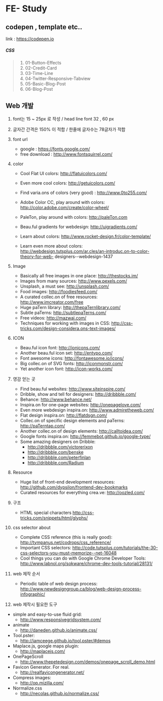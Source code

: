 # FE- Study

## codepen , template etc..

link : https://codepen.io

##### CSS 

>01. 01-Button-Effects
>02. 02-Credit-Card 
>03. 03-Time-Line
>04. 04-Twitter-Responsive-Tabview
>05. 05-Basic-Blog-Post
>06. 06-Blog-Post

## Web 개발

01. font는 15 ~ 25px 로 작성 / head line font 32 , 60 px
02. 글자간 간격은 150% 이 적합 / 한줄에 글자수는 78글자가 적합
03. font url 
    - google : https://fonts.google.com/ 
    - free download : http://www.fontsquirrel.com/

04. color
    - Cool Flat UI colors: http://flatuicolors.com/
    - Even more cool colors: http://getuicolors.com/
    - Find varia.ons of colors (very good) : http://www.0to255.com/

    - Adobe Color CC, play around with colors: http://color.adobe.com/create/color-wheel/    
    - PaleTon, play around with colors: http://paleTon.com
    - Beau.ful gradients for webdesign: http://uigradients.com/
    - Learn about colors:
    http://www.rocket-design.fr/color-template/
    - Learn even more about colors:
http://webdesign.tutsplus.com/ar.cles/an-introduc.on-to-color-theory-for-web- designers--webdesign-1437

05. Image
    - Basically all free images in one place:
    http://thestocks.im/
    - Images from many sources:
    http://www.pexels.com/
    - Unsplash, a must see:
    http://unsplash.com/
    - Food images:
    http://foodiesfeed.com/
    - A curated collec.on of free resources:
    http://www.imcreator.com/free
    - Huge paTern library:
    http://thepaTernlibrary.com/         
    - Subtle paTerns:
    http://subtlepaTerns.com/
    - Free videos:
    http://mazwai.com/
    - Techniques for working with images in CSS:
    http://css-tricks.com/design-considera.ons-text-images/

06. ICON
    - Beau.ful icon font:
    http://ionicons.com/
    - Another beau.ful icon set:
    http://entypo.com/
    - Font awesome icons:
    http://fontawesome.io/icons/
    - Big collec.on of SVG fonts:
    http://iconmonstr.com/
    - Yet another icon font:
    http://icon-works.com/

07. 영감 얻는 곳
    - Find beau.ful websites:
    http://www.siteinspire.com/
    - Dribble, show and tell for designers:
    http://dribbble.com/
    - Behance:
    http://www.behance.net/
    - Inspira.on for one-page websites:
    http://onepagelove.com/
    - Even more webdesign inspira.on:
    http://www.admiretheweb.com/
    - Flat design inspira.on:
    http://flatdsgn.com/
    - Collec.on of specific design elements and paTerns:
    http://paTerntap.com/
    - Another collec.on of design elements:
    http://calltoidea.com/
    - Google fonts inspira.on:
    http://femmebot.github.io/google-type/      
    - Some amazing designers on Dribble:
        - http://dribbble.com/victorerixon
        - http://dribbble.com/benske 
        - http://dribbble.com/peterfinlan 
        - http://dribbble.com/Radium

08. Resource
    - Huge list of front-end development resources:
    http://github.com/dypsilon/frontend-dev-bookmarks
    - Curated resources for everything crea.ve:
    http://oozled.com/

09. 구조
    - HTML special characters
    http://css-tricks.com/snippets/html/glyphs/

10. css selector about
    - Complete CSS reference (this is really good):
    http://tympanus.net/codrops/css_reference/
    - Important CSS selectors:
    http://code.tutsplus.com/tutorials/the-30-css-selectors-you-must-memorize--net-16048
    - Cool things you can do with Google Chrome Developer Tools:
    http://www.labnol.org/sokware/chrome-dev-tools-tutorial/28131/

11. web 제작 순서
    - Periodic table of web design process:
    http://www.newdesigngroup.ca/blog/web-design-process-infographic/

12. web 제작시 필요한 도구
* simple and easy-to-use fluid grid:
    - http://www.responsivegridsystem.com/
* animate
    - http://daneden.github.io/animate.css/
* Tool.pster:
    - http://iamceege.github.io/tool.pster/#demos
* Maplace.js, google maps plugin:
    - http://maplacejs.com/
* OnePageScroll
    - http://www.thepetedesign.com/demos/onepage_scroll_demo.html
* Favicon Generator. For real. 
    - http://realfavicongenerator.net/
* Compress images:
    - http://op.mizilla.com/
* Normalize.css
    - http://necolas.github.io/normalize.css/